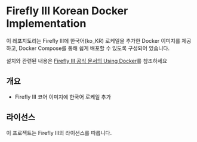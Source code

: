 # Firefly III Korean Docker Implementation

이 레포지토리는 Firefly III에 한국어(ko_KR) 로케일을 추가한 Docker 이미지를 제공하고, Docker Compose를 통해 쉽게 배포할 수 있도록 구성되어 있습니다.

설치와 관련된 내용은 [Firefly III 공식 문서의 Using Docker](https://docs.firefly-iii.org/how-to/firefly-iii/installation/docker/)를 참조하세요

## 개요

- Firefly III 코어 이미지에 한국어 로케일 추가

## 라이선스

이 프로젝트는 Firefly III의 라이선스를 따릅니다.
